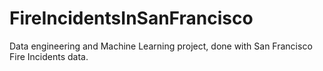 # FireIncidentsInSanFrancisco
Data engineering and Machine Learning project, done with San Francisco Fire Incidents data.
